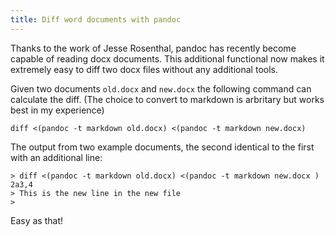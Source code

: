```yaml
---
title: Diff word documents with pandoc
---
```


Thanks to the work of Jesse Rosenthal, pandoc has recently become capable of reading docx documents. This additional functional now makes it extremely easy to diff two docx files without any additional tools. 

Given two documents `old.docx` and `new.docx` the following command can calculate the diff. (The choice to convert to markdown is arbritary but works best in my experience)

```
diff <(pandoc -t markdown old.docx) <(pandoc -t markdown new.docx)
```

The output from two example documents, the second identical to the first with an additional line:

```
> diff <(pandoc -t markdown old.docx) <(pandoc -t markdown new.docx )
2a3,4
> This is the new line in the new file
>
```

Easy as that!
